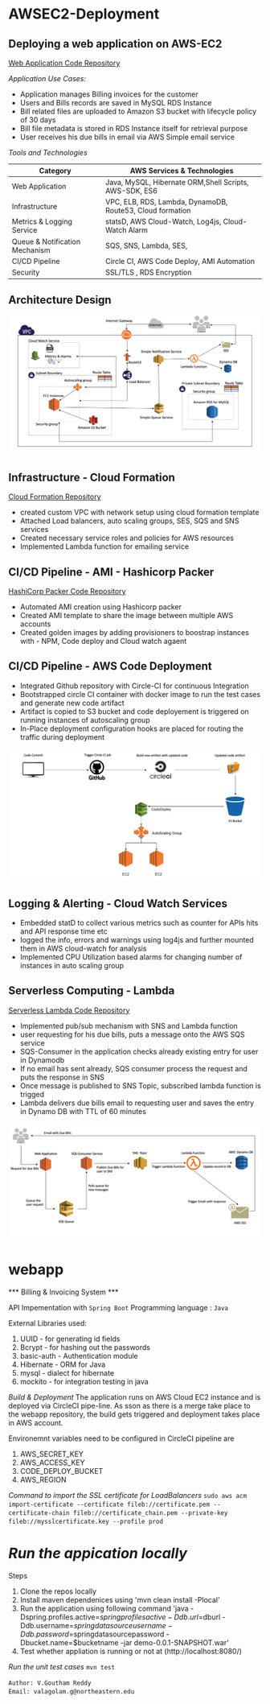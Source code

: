 # AWSEC2-Deployment

## Deploying a web application on AWS-EC2

[Web Application Code Repository](https://github.com/Goutham1507/cloud-computing)

*Application Use Cases:*

* Application manages Billing invoices for the customer
* Users and Bills records are saved in MySQL RDS Instance
* Bill related files are uploaded to Amazon S3 bucket with lifecycle policy of 30 days
* Bill file metadata is stored in RDS Instance itself for retrieval purpose
* User receives his due bills in email via AWS Simple email service

*Tools and Technologies*

  <table>
    <thead>
      <tr>
        <th>Category</th>
        <th>AWS Services & Technologies</th>
      </tr>
    </thead>
    <tbody>
        <tr>
            <td>Web Application</td>
            <td>Java, MySQL, Hibernate ORM,Shell Scripts, AWS-SDK, ES6</td>
        </tr>
        <tr>
            <td>Infrastructure</td>
            <td>VPC, ELB, RDS, Lambda, DynamoDB, Route53, Cloud formation</td>
        </tr>
         <tr>
            <td>Metrics & Logging Service</td>
            <td>statsD, AWS Cloud-Watch, Log4js, Cloud-Watch Alarm </td>
        </tr>
         <tr>
            <td>Queue & Notification Mechanism</td>
            <td>SQS, SNS, Lambda, SES, </td>
        </tr>
          <tr>
            <td>CI/CD Pipeline</td>
            <td>Circle CI, AWS Code Deploy, AMI Automation</td>
        </tr>
       <tr>
            <td>Security</td>
            <td>SSL/TLS , RDS Encryption</td>
        </tr>
    </tbody>
  </table>
  

## Architecture Design

![](AWSArchitecture.png)

## Infrastructure - Cloud Formation 

[Cloud Formation Repository](https://github.com/Goutham1507/cloud-computing/tree/master/infrastructure)

* created custom VPC with network setup using cloud formation template
* Attached Load balancers, auto scaling groups, SES, SQS and SNS services
* Created necessary service roles and policies for AWS resources
* Implemented Lambda function for emailing service 

## CI/CD Pipeline - AMI - Hashicorp Packer

[HashiCorp Packer Code Repository](https://github.com/Goutham1507/cloud-computing/tree/master/ami)

* Automated AMI creation using Hashicorp packer
* Created AMI template to share the image between multiple AWS accounts
* Created golden images by adding provisioners to boostrap instances with - NPM, Code deploy and Cloud watch agaent

## CI/CD Pipeline - AWS Code Deployment

* Integrated Github repository with Circle-CI for continuous Integration
* Bootstrapped circle CI container with docker image to run the test cases and generate new code artifact
* Artifact is copied to S3 bucket and code deployement is triggered on running instances of autoscaling group
* In-Place deployment configuration hooks are placed for routing the traffic during deployment

![](CodeDeployment.png)

## Logging & Alerting - Cloud Watch Services

* Embedded statD to collect various metrics such as counter for APIs hits and API response time etc
* logged the info, errors and warnings using log4js and further mounted them in AWS cloud-watch for analysis
* Implemented CPU Utilization based alarms for changing number of instances in auto scaling group

## Serverless Computing - Lambda 

[Serverless Lambda Code Repository](https://github.com/Goutham1507/cloud-computing/tree/master/serverless)

* Implemented pub/sub mechanism with SNS and Lambda function
* user requesting for his due bills, puts a message onto the AWS SQS service
* SQS-Consumer in the application checks already existing entry for user in Dynamodb
* If no email has sent already, SQS consumer process the request and puts the response in SNS 
* Once message is published to SNS Topic, subscribed lambda function is trigged 
* Lambda delivers due bills email to requesting user and saves the entry in Dynamo DB with TTL of 60 minutes

![](Serverless.png)

# webapp

*** Billing & Invoicing System ***

API Impementation with `Spring Boot`
Programming language : `Java`

External Libraries used:
1. UUID - for generating id fields
2. Bcrypt - for hashing out the passwords
3. basic-auth - Authentication module 
4. Hibernate - ORM for Java
5. mysql - dialect for hibernate
6. mockito - for integration testing in java

_Build & Deployment_
The application runs on AWS Cloud EC2 instance and is deployed via CircleCI pipe-line.
As sson as there is a merge take place to the webapp repository, the build gets triggered and deployment takes place in AWS account.

Environemnt variables need to be configured in CircleCI pipeline are

1. AWS_SECRET_KEY 
2. AWS_ACCESS_KEY
3. CODE_DEPLOY_BUCKET
4. AWS_REGION

*Command to import the SSL certificate for LoadBalancers*
`sudo aws acm import-certificate --certificate fileb://certificate.pem --certificate-chain fileb://certificate_chain.pem --private-key fileb://mysslcertificate.key --profile prod`

*Run the appication locally*
=========================================

Steps
1. Clone the repos locally 
2. Install maven dependenices using 'mvn clean install -Plocal'
3. Run the application using following command 'java -Dspring.profiles.active=$springprofilesactive -Ddb.url=$dburl -Ddb.username=$springdatasourceusername -Ddb.password=$springdatasourcepassword -Dbucket.name=$bucketname -jar demo-0.0.1-SNAPSHOT.war'
4. Test whether appliation is running or not at (http://localhost:8080/)

*Run the unit test cases*
`mvn test`


`Author: V.Goutham Reddy` <br />
`Email: valagolam.g@northeastern.edu`